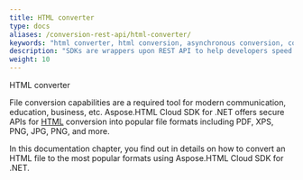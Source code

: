 ```yaml
---
title: HTML converter
type: docs
aliases: /conversion-rest-api/html-converter/
keywords: "html converter, html conversion, asynchronous conversion, conversion SDK, convert HTML to PDF, Python, PHP, Perl, Android, Swift, C#, Java, Node.js"
description: "SDKs are wrappers upon REST API to help developers speed up their development. SDKs are available in Python, PHP, Perl, Android, Swift, C#, Java and more."
weight: 10
---
```

HTML converter

File conversion capabilities are a required tool for modern communication, education, business, etc. Aspose.HTML Cloud SDK for .NET offers secure APIs for [HTML](https://docs.fileformat.com/web/html/) conversion into popular file formats including PDF, XPS, PNG, JPG, PNG, and more.

In this documentation chapter, you find out in details on how to convert an HTML file to the most popular formats using Aspose.HTML Cloud SDK for .NET.